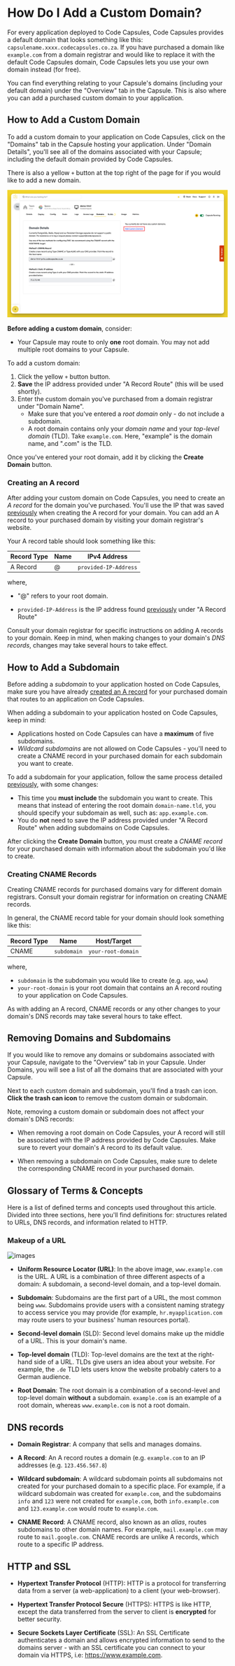 # How Do I Add a Custom Domain?

For every application deployed to Code Capsules, Code Capsules provides a default domain that looks something like this: `capsulename.xxxx.codecapsules.co.za`. If you have purchased a domain like `example.com` from a domain registrar and would like to replace it with the default Code Capsules domain, Code Capsules lets you use your own domain instead (for free).

You can find everything relating to your Capsule's domains (including your default domain) under the "Overview" tab in the Capsule. This is also where you can add a purchased custom domain to your application.

## How to Add a Custom Domain

To add a custom domain to your application on Code Capsules, click on the "Domains" tab in the Capsule hosting your application. Under "Domain Details", you'll see all of the domains associated with your Capsule; including the default domain provided by Code Capsules.

There is also a yellow `+` button at the top right of the page for if you would like to add a new domain.

![images](../.gitbook/assets/platform/capsules/add-domain.png)

**Before adding a custom domain**, consider:
- Your Capsule may route to only **one** root domain. You may not add multiple root domains to your Capsule.

To add a custom domain:

1. Click the yellow `+` button  button.
2. **Save** the IP address provided under "A Record Route" (this will be used shortly).
3. Enter the custom domain you've purchased from a domain registrar under "Domain Name".
    - Make sure that you've entered a _root domain_ only - do not include a
  subdomain.
    - A root domain contains only your _domain name_ and your _top-level domain_ (TLD). Take `example.com`. Here, "example" is the domain name, and ".com" is the TLD.

Once you've entered your root domain, add it by clicking the **Create Domain** button.

### Creating an A record

After adding your custom domain on Code Capsules, you need to create an _A record_ for the domain you've purchased. You'll use the IP that was saved [previously](#adding-a-domain) when creating the A record for your domain. You can add an A record to your purchased domain by visiting your domain registrar's website.

Your A record table should look something like this:

|Record Type|Name|IPv4 Address|   
|-----------|----|------------|
|A Record   |  @ |`provided-IP-Address`|

where,

- "@" refers to your root domain.

- `provided-IP-Address` is the IP address found [previously](#how-to-add-a-custom-domain) under "A Record Route"

Consult your domain registrar for specific instructions on adding A records to your domain. Keep in mind, when making changes to your domain's _DNS records_, changes may take several hours to take effect.

## How to Add a Subdomain

Before adding a _subdomain_ to your application hosted on Code Capsules, make sure you have already [created an A record](#how-to-add-a-custom-domain) for your purchased domain that routes to an application on Code Capsules. 

When adding a subdomain to your application hosted on Code Capsules, keep in mind:

- Applications hosted on Code Capsules can have a **maximum** of five subdomains.
- _Wildcard subdomains_ are not allowed on Code Capsules - you'll need to create a CNAME record in your purchased domain for each subdomain you want to create.

To add a subdomain for your application, follow the same process detailed [previously](#adding-a-domain), with some changes:

- This time you **must include** the subdomain you want to create. This means that instead of entering the root domain `domain-name.tld`, you should specify your subdomain as well, such as: `app.example.com`.
- You do **not** need to save the IP address provided under "A Record Route" when adding subdomains on Code Capsules.

After clicking the **Create Domain** button, you must create a _CNAME record_ for your purchased domain with information about the subdomain you'd like to create.

### Creating CNAME Records

Creating CNAME records for purchased domains vary for different domain registrars. Consult your domain registrar for information on creating CNAME records. 

In general, the CNAME record table for your domain should look something like this:

|Record Type|Name|Host/Target |   
|-----------|----|------------|
|CNAME      | `subdomain` |`your-root-domain`|

where, 

- `subdomain` is the subdomain you would like to create (e.g. `app`, `www`)
- `your-root-domain` is your root domain that contains an A record routing to your application on Code Capsules.

As with adding an A record, CNAME records or any other changes to your domain's DNS records may take several hours to take effect.

## Removing Domains and Subdomains

If you would like to remove any domains or subdomains associated with your Capsule, navigate to the "Overview" tab in your Capsule. Under Domains, you will see a list of all the domains that are associated with your Capsule. 

Next to each custom domain and subdomain, you'll find a trash can icon. **Click the trash can icon** to remove the custom domain or subdomain.

Note, removing a custom domain or subdomain does not affect your domain's DNS records:

- When removing a root domain on Code Capsules, your A record will still be associated with the IP address provided by Code Capsules. Make sure to revert your domain's A record to its default value.

- When removing a subdomain on Code Capsules, make sure to delete the corresponding CNAME record in your purchased domain. 

## Glossary of Terms & Concepts

Here is a list of defined terms and concepts used throughout this article. Divided into three sections, here you'll find definitions for: structures related to URLs, DNS records, and information related to HTTP. 

### Makeup of a URL
![images](../assets/documentation/url-makeup.png)

- **Uniform Resource Locator (URL)**: In the above image, `www.example.com` is the URL. A URL is a combination of three different aspects of a domain: A subdomain, a second-level domain, and a top-level domain.

- **Subdomain**: Subdomains are the first part of a URL, the most common being `www`. Subdomains provide users with a consistent naming strategy to access service you may provide (for example, `hr.myapplication.com` may route users to your business' human resources portal).

- **Second-level domain** (SLD): Second level domains make up the middle of a URL. This is your domain's name.

- **Top-level domain** (TLD): Top-level domains are the text at the right-hand side of a URL. TLDs give users an idea about your website. For example, the `.de` TLD lets users know the website probably caters to a German audience.

- **Root Domain**: The root domain is a combination of a second-level and top-level domain **without** a subdomain. `example.com` is an example of a root domain, whereas `www.example.com` is not a root domain.


## DNS records

- **Domain Registrar**: A company that sells and manages domains.

- **A Record**: An A record routes a domain (e.g. `example.com` to an IP addresses (e.g. `123.456.567.8`)

- **Wildcard subdomain**: A wildcard subdomain points all subdomains not created for your purchased domain to a specific place. For example, if a wildcard subdomain was created for `example.com`, and the subdomains `info` and `123` were not created for `example.com`, both `info.example.com` and `123.example.com` would route to `example.com`. 

- **CNAME Record**: A CNAME record, also known as an _alias_, routes subdomains to other domain names. For example, `mail.example.com` may route to `mail.google.com`. CNAME records are unlike A records, which route to a specific IP address.

## HTTP and SSL
- **Hypertext Transfer Protocol** (HTTP): HTTP is a protocol for transferring data from a server (a web-application) to a client (your web-browser). 

- **Hypertext Transfer Protocol Secure** (HTTPS): HTTPS is like HTTP, except the data transferred from the server to client is **encrypted** for better security. 

- **Secure Sockets Layer Certificate** (SSL): An SSL Certificate authenticates a domain and allows encrypted information to send to the domains server - with an SSL certificate you can connect to your domain via HTTPS, i.e: https://www.example.com.


